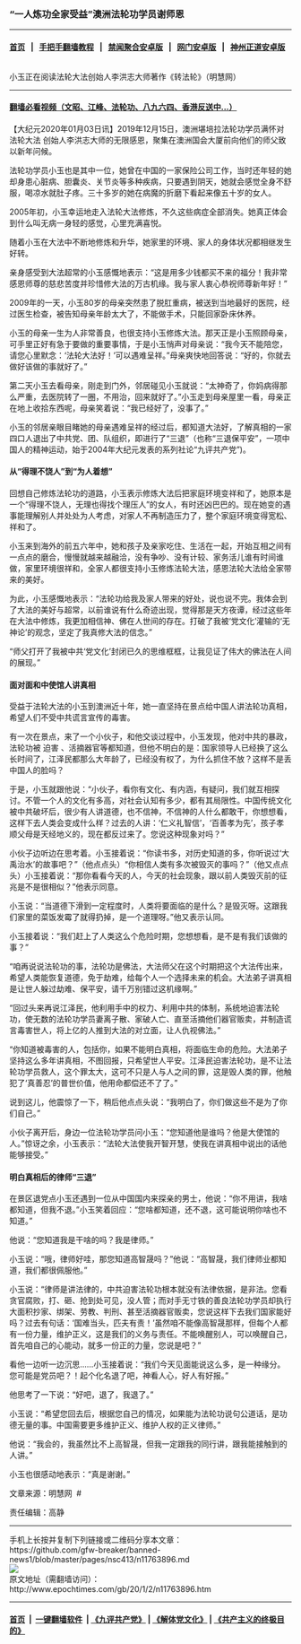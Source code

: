 ### “一人炼功全家受益”澳洲法轮功学员谢师恩
------------------------

#### [首页](https://github.com/gfw-breaker/banned-news1/blob/master/README.md) &nbsp;&nbsp;|&nbsp;&nbsp; [手把手翻墙教程](https://github.com/gfw-breaker/guides/wiki) &nbsp;&nbsp;|&nbsp;&nbsp; [禁闻聚合安卓版](https://github.com/gfw-breaker/bn-android) &nbsp;&nbsp;|&nbsp;&nbsp; [网门安卓版](https://github.com/oGate2/oGate) &nbsp;&nbsp;|&nbsp;&nbsp; [神州正道安卓版](https://github.com/SzzdOgate/update) 



<div><img alt="" class="aligncenter wp-post-image" src="http://i.epochtimes.com/assets/uploads/2020/01/2020-1-1-canberra-cultivation-story_01-ss.jpg"/>
<div class="red16 caption">
 <p>
  小玉正在阅读法轮大法创始人李洪志大师著作《转法轮》（明慧网）
 </p>
</div>
</div><hr/>

#### [翻墙必看视频（文昭、江峰、法轮功、八九六四、香港反送中...）](https://github.com/gfw-breaker/banned-news1/blob/master/pages/link3.md)

<div><p>
 【大纪元2020年01月03日讯】2019年12月15日，澳洲堪培拉法轮功学员满怀对
 <ok href="http://www.minghui.org/mh/glossary.html#1">
  <span class="s2">
   法轮大法
  </span>
 </ok>
 创始人李洪志大师的无限感恩，聚集在澳洲国会大厦前向他们的师父致以新年问候。
</p>
<p class="p4">
 <span class="s1">
  法轮功学员小玉也是其中一位，她曾在中国的一家保险公司工作，当时还年轻的她却身患心脏病、胆囊炎、关节炎等多种疾病，只要遇到阴天，她就会感觉全身不舒服，喝凉水就肚子疼。三十多岁的她在病魔的折磨下看起来像五十岁的女人。
 </span>
</p>
<p class="p4">
 <span class="s1">
  2005年初，小玉幸运地走入法轮大法修炼，不久这些病症全部消失。她真正体会到什么叫无病一身轻的感觉，心里充满喜悦。
 </span>
</p>
<p class="p4">
 <span class="s1">
  随着小玉在大法中不断地修炼和升华，她家里的环境、家人的身体状况都相继发生好转。
 </span>
</p>
<p class="p4">
 <span class="s1">
  亲身感受到大法超常的小玉感慨地表示：“这是用多少钱都买不来的福分！我非常感恩师尊的慈悲苦度并珍惜修大法的万古机缘。我与家人衷心恭祝师尊新年好！”
 </span>
</p>
<p class="p4">
 <span class="s1">
  2009年的一天，小玉80岁的母亲突然患了脱肛重病，被送到当地最好的医院，经过医生检查，被告知母亲年龄太大了，不能做手术，只能回家卧床休养。
 </span>
</p>
<p class="p4">
 <span class="s1">
  小玉的母亲一生为人非常善良，也很支持小玉修炼大法。那天正是小玉照顾母亲，可手里正好有急于要做的重要事情，于是小玉悄声对母亲说：“我今天不能陪您，请您心里默念：‘法轮大法好！’可以遇难呈祥。”母亲爽快地回答说：“好的，你就去做好该做的事就好了。”
 </span>
</p>
<p class="p4">
 <span class="s1">
  第二天小玉去看母亲，刚走到门外，邻居碰见小玉就说：“太神奇了，你妈病得那么严重，去医院转了一圈，不用治，回来就好了。”小玉走到母亲屋里一看，母亲正在地上收拾东西呢，母亲笑着说：“我已经好了，没事了。”
 </span>
</p>
<p class="p4">
 <span class="s1">
  小玉的邻居亲眼目睹她的母亲遇难呈祥的经过后，都知道大法好，了解真相的一家四口人退出了中共党、团、队组织，即进行了“三退”（也称“三退保平安”，一项中国人的精神运动，始于2004年大纪元发表的系列社论“九评共产党”)。
 </span>
</p>
<h4 class="p4">
 从“得理不饶人”到“为人着想”
</h4>
<p class="p4">
 <span class="s1">
  回想自己修炼法轮功的道路，小玉表示修炼大法后把家庭环境变祥和了，她原本是一个“得理不饶人，无理也得找个理压人”的女人，有时还凶巴巴的。现在她变的遇事能理解别人并处处为人考虑，对家人不再制造压力了，整个家庭环境变得宽松、祥和了。
 </span>
</p>
<p class="p4">
 <span class="s1">
  小玉来到海外的前五六年中，她和孩子及亲家吃住、生活在一起，开始互相之间有一点点的磨合，慢慢就越来越融洽，没有争吵、没有计较、家务活儿谁有时间谁做，家里环境很祥和，全家人都很支持小玉修炼法轮大法，感恩法轮大法给全家带来的美好。
 </span>
</p>
<p class="p4">
 <span class="s1">
  为此，小玉感慨地表示：“法轮功给我及家人带来的好处，说也说不完。我体会到了大法的美好与超常，以前谁说有什么奇迹出现，觉得那是天方夜谭，经过这些年在大法中修炼，我更加相信神、佛在人世间的存在。打破了我被‘党文化’灌输的‘无神论’的观念，坚定了我真修大法的信念。”
 </span>
</p>
<p class="p4">
 <span class="s1">
  “师父打开了我被中共‘党文化’封闭已久的思维框框，让我见证了伟大的佛法在人间的展现。”
 </span>
</p>
<h4 class="p4">
 <span class="s1">
  <b>
   面对面和中使馆人讲真相
  </b>
 </span>
</h4>
<p class="p4">
 <span class="s1">
  受益于法轮大法的小玉到澳洲近十年，她一直坚持在景点给中国人讲法轮功真相，希望人们不受中共谎言宣传的毒害。
 </span>
</p>
<p class="p4">
 <span class="s1">
  有一次在景点，来了一个小伙子，和他交谈过程中，小玉发现，他对中共的暴政，法轮功被
  <ok href="http://www.minghui.org/mh/glossary.html#37">
   <span class="s2">
    迫害
   </span>
  </ok>
  、活摘器官等都知道，但他不明白的是：国家领导人已经换了这么长时间了，江泽民都那么大年龄了，已经没有权了，为什么抓住不放？这样不是丢中国人的脸吗？
 </span>
</p>
<p class="p4">
 <span class="s1">
  于是，小玉就跟他说：“小伙子，看你有文化、有内涵，有疑问，我们就互相探讨。不管一个人的文化有多高，对社会认知有多少，都有其局限性。中国传统文化被中共破坏后，很少有人讲道德，也不信神，不信神的人什么都敢干，你想想看，这样下去人类会变成什么样？过去的人讲：‘仁义礼智信’，‘百善孝为先’，孩子孝顺父母是天经地义的，现在都反过来了。您说这种现象对吗？”
 </span>
</p>
<p class="p4">
 <span class="s1">
  小伙子边听边在思考着。小玉接着说：“你读书多，对历史知道的多，你听说过‘大禹治水’的故事吧？”（他点点头）“你相信人类有多次被毁灭的事吗？”（他又点点头）小玉接着说：“那你看看今天的人，今天的社会现象，跟以前人类毁灭前的征兆是不是很相似？”他表示同意。
 </span>
</p>
<p class="p4">
 <span class="s1">
  小玉说：“当道德下滑到一定程度时，人类将要面临的是什么？是毁灭呀。这跟我们家里的菜饭发霉了就得扔掉，是一个道理呀。”他又表示认同。
 </span>
</p>
<p class="p4">
 <span class="s1">
  小玉接着说：“我们赶上了人类这么个危险时期，您想想看，是不是有我们该做的事？”
 </span>
</p>
<p class="p4">
 <span class="s1">
  “咱再说说法轮功的事，法轮功是佛法，大法师父在这个时期把这个大法传出来，希望人类能恢复道德，免于劫难，给每个人一个选择未来的机会。大法弟子讲真相是让世人躲过劫难、保平安，请千万别错过这机缘啊。”
 </span>
</p>
<p class="p4">
 <span class="s1">
  “回过头来再说江泽民，他利用手中的权力、利用中共的体制，系统地迫害法轮功，使无数的法轮功学员妻离子散、家破人亡、直至活摘他们器官贩卖，并制造谎言毒害世人，将上亿的人推到大法的对立面，让人仇视佛法。”
 </span>
</p>
<p class="p4">
 <span class="s1">
  “你知道被毒害的人，包括你，如果不能明白真相，将面临生命的危险。大法弟子坚持这么多年讲真相，不图回报，只希望世人平安。江泽民迫害法轮功，是不让法轮功学员救人，这个罪太大，这可不只是人与人之间的罪，这是毁人类的罪，他触犯了‘真善忍’的普世价值，他用命都偿还不了了。”
 </span>
</p>
<p class="p4">
 <span class="s1">
  说到这儿，他震惊了一下，稍后他点点头说：“我明白了，你们做这些不是为了你们自己。”
 </span>
</p>
<p class="p4">
 <span class="s1">
  小伙子离开后，身边一位法轮功学员问小玉：“您知道他是谁吗？他是大使馆的人。”惊讶之余，小玉表示：“法轮大法使我开智开慧，使我在讲真相中说出的话他能够接受。”
 </span>
</p>
<h4 class="p4">
 <span class="s1">
  <b>
   明白真相后的律师“三退”
  </b>
 </span>
</h4>
<p class="p4">
 <span class="s1">
  在景区退党点小玉还遇到一位从中国国内来探亲的男士，他说：“你不用讲，我啥都知道，但我不退。”小玉笑着回应：“您啥都知道，还不退，这可能说明你啥也不知道。”
 </span>
</p>
<p class="p4">
 <span class="s1">
  他说：“您知道我是干啥的吗？我是律师。”
 </span>
</p>
<p class="p4">
 <span class="s1">
  小玉说：“哦，律师好哇，那您知道高智晟吗？”他说：“高智晟，我们律师业都知道，我们都很佩服他。”
 </span>
</p>
<p class="p4">
 <span class="s1">
  小玉说：“律师是讲法律的，中共迫害法轮功根本就没有法律依据，是非法。您看贪官腐败，打、砸、抢到处可见，没人管；而对手无寸铁的善良法轮功学员却执行大面积抄家、绑架、劳教、判刑、甚至活摘器官贩卖，您说这样下去我们国家能好吗？过去有句话：‘国难当头，匹夫有责！’虽然咱不能像高智晟那样，但每个人都有一份力量，维护正义，这是我们的义务与责任。不能唤醒别人，可以唤醒自己，首先咱自己的心能动，就多一份正的力量，您说是吧？”
 </span>
</p>
<p class="p4">
 <span class="s1">
  看他一边听一边沉思……小玉接着说：“我们今天见面能说这么多，是一种缘分。您可能是党员吧？！起个化名退了吧，神看人心，好人有好报。”
 </span>
</p>
<p class="p4">
 <span class="s1">
  他思考了一下说：“好吧，退了，我退了。”
 </span>
</p>
<p class="p4">
 <span class="s1">
  小玉说：“希望您回去后，根据您自己的情况，如果能为法轮功说句公道话，是功德无量的事。中国需要更多维护正义、维护人权的正义律师。”
 </span>
</p>
<p class="p4">
 <span class="s1">
  他说：“我会的，我虽然比不上高智晟，但我一定跟我的同行讲，跟我能接触到的人讲。”
 </span>
</p>
<p class="p4">
 <span class="s1">
  小玉也很感动地表示：“真是谢谢。”
 </span>
</p>
<p class="p4">
 文章来源：明慧网  #
</p>
<p class="p4">
 责任编辑：高静
</p>
</div>
<hr/>
手机上长按并复制下列链接或二维码分享本文章：<br/>
https://github.com/gfw-breaker/banned-news1/blob/master/pages/nsc413/n11763896.md <br/>
<a href='https://github.com/gfw-breaker/banned-news1/blob/master/pages/nsc413/n11763896.md'><img src='https://github.com/gfw-breaker/banned-news1/blob/master/pages/nsc413/n11763896.md.png'/></a> <br/>
原文地址（需翻墙访问）：http://www.epochtimes.com/gb/20/1/2/n11763896.htm


------------------------
#### [首页](https://github.com/gfw-breaker/banned-news1/blob/master/README.md) &nbsp;|&nbsp; [一键翻墙软件](https://github.com/gfw-breaker/nogfw/blob/master/README.md) &nbsp;| [《九评共产党》](https://github.com/gfw-breaker/9ping.md/blob/master/README.md#九评之一评共产党是什么) | [《解体党文化》](https://github.com/gfw-breaker/jtdwh.md/blob/master/README.md) | [《共产主义的终极目的》](https://github.com/gfw-breaker/gczydzjmd.md/blob/master/README.md)


<img src='http://gfw-breaker.win/banned-news/pages/nsc413/n11763896.md' width='0px' height='0px'/>